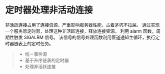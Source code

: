 <!-- 喳喳辉做项目 -->
定时器处理非活动连接
=====================
非活跃连接占用了连接资源，严重影响服务器性能，占着茅坑不拉屎。
通过实现一个服务器定时器，处理这种非活跃连接，释放连接资源。
利用 alarm 函数，周期性触发 SIGALRM 信号。
该信号的信号处理函数利用管道通知主循环，执行定时器链表上的定时任务。
>* 统一事件源
>* 基于升序链表的定时器
>* 处理非活跃连接
